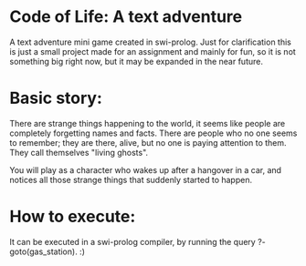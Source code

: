 # Code of Life: A text adventure
A text adventure mini game created in swi-prolog. Just for clarification this is just a small project made for an assignment and mainly for fun, so it is not something big right now, but it may be expanded in the near future.

# Basic story:
There are strange things happening to the world, it seems like people are completely forgetting names and facts. There are people who no one seems to remember; they are there, alive, but no one is paying attention to them. They call themselves "living ghosts". 

You will play as a character who wakes up after a hangover in a car, and notices all those strange things that suddenly started to happen.

# How to execute:
It can be executed in a swi-prolog compiler, by running the query ?- goto(gas_station). :) 

